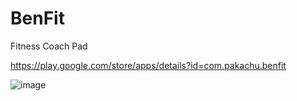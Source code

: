 # BenFit
Fitness Coach Pad

https://play.google.com/store/apps/details?id=com.pakachu.benfit

![image](https://user-images.githubusercontent.com/36519570/217789344-c77cc0b8-23f5-471d-8cf0-05533ecb5a90.png)

